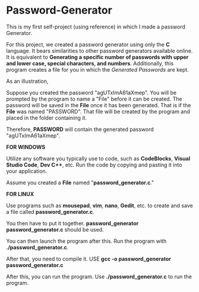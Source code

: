 # Password-Generator
This is my first self-project (using reference) in which I made a password Generator.

For this project, we created a password generator using only the **C** language. It bears similarities to other password generators available online. It is equivalent to **Generating a specific number of passwords with upper and lower case, special characters, and numbers**. Additionally, this program creates a file for you in which the _Generated Passwords_ are kept. 

As an illustration,

Suppose you created the password "agUTxImA61aXmep". You will be prompted by the program to name a "File" before it can be created.
The password will be saved in the **File** once it has been generated. That is if the **File** was named "PASSWORD". That file will be created by the program and placed in the folder containing it.  

Therefore, **PASSWORD** will contain the generated password "agUTxImA61aXmep". 

**FOR WINDOWS**

Utilize any software you typically use to code, such as **CodeBlocks**, **Visual Studio Code**, **Dev C++**, etc.
Run the code by copying and pasting it into your application.

Assume you created a **File** named "**password_generator.c**."

**FOR LINUX** 

Use programs such as **mousepad**, **vim**, **nano**, **Gedit**, etc. to create and save a file called **password_generator.c**.

You then have to put it together.
**password_generator password_generator.c** should be used.

You can then launch the program after this.
Run the program with **./password_generator.c**.

After that, you need to compile it.
USE **gcc -o password_generator password_generator.c**

After this, you can run the program.
Use **./password_generator.c** to run the program.
